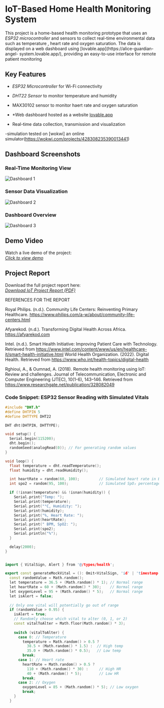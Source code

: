 # IoT-Based Home Health Monitoring System

This project is a home-based health monitoring prototype that uses an *ESP32 microcontroller* and sensors to collect real-time environmental data such as temperature , heart rate and oxygen saturation. The data is displayed on a web dashboard using [lovable.app](https://alice-guardian-angel- system.lovable.app/), providing an easy-to-use interface for remote patient monitoring


## Key Features

- *ESP32 Microcontroller* for Wi-Fi connectivity
- *DHT22 Sensor* to monitor temperature and humidity
- MAX30102 sensor to monitor haert rate and oxygen saturation

- *Web dashboard hosted as a website [lovable.app](https://alice-guardian-angel-system.lovable.app/)

- Real-time data collection, transmission and visualization

-simulation tested on [wokwi] an online simulator(https://wokwi.com/projects/428308235390013441)


## Dashboard Screenshots

### Real-Time Monitoring View
![Dashboard 1](screenshot%201.jpg)

### Sensor Data Visualization
![Dashboard 2](screenshot%202.jpg)

### Dashboard Overview
![Dashboard 3](screenshot%203.jpg)

## Demo Video

Watch a live demo of the project:  
*[Click to view demo](https://drive.google.com/file/d/10aoKEo7vGxX4DBWdYWNZWmmFUdVB6ad0/view?usp=drive_link)*


## Project Report

Download the full project report here:  
[*Download IoT Project Report (PDF)*](IoT%20PROJECT%20REPORT.pdf)


REFERENCES FOR THE REPORT

Royal Philips. (n.d.). Community Life Centers: Reinventing Primary Healthcare. https://www.philips.com/a-w/about/community-life-centers.html

Afyarekod. (n.d.). Transforming Digital Health Across Africa.  https://afyarekod.com

Intel. (n.d.). Smart Health Initiative: Improving Patient Care with Technology. Retrieved  from https://www.intel.com/content/www/us/en/healthcare-it/smart-health-initiative.html 
World Health Organization. (2022). Digital Health. Retrieved from https://www.who.int/health-topics/digital-health 

Rghioui, A., & Oumnad, A. (2018). Remote health monitoring using IoT: Review and challenges. Journal of Telecommunication, Electronic and Computer Engineering (JTEC), 10(1-6), 143–146. Retrieved from https://www.researchgate.net/publication/328082049 

### Code Snippet: ESP32 Sensor Reading with Simulated Vitals

```cpp
#include "DHT.h"
#define DHTPIN 5
#define DHTTYPE DHT22

DHT dht(DHTPIN, DHTTYPE);

void setup() {
  Serial.begin(115200);
  dht.begin();
  randomSeed(analogRead(0)); // For generating random values
}

void loop() {
  float temperature = dht.readTemperature();
  float humidity = dht.readHumidity();

  int heartRate = random(60, 100);         // Simulated heart rate in BPM
  int spo2 = random(95, 100);              // Simulated SpO₂ percentage

  if (!isnan(temperature) && !isnan(humidity)) {
    Serial.print("Temp: ");
    Serial.print(temperature);
    Serial.print("°C, Humidity: ");
    Serial.print(humidity);
    Serial.print("%, Heart Rate: ");
    Serial.print(heartRate);
    Serial.print(" BPM, SpO2: ");
    Serial.print(spo2);
    Serial.println("%");
  }

  delay(2000);
}


import { VitalSign, Alert } from '@/types/health';

export const generateMockVital = (): Omit<VitalSign, 'id' | 'timestamp'> => {
  const randomValue = Math.random();
  let temperature = 36.5 + (Math.random() * 1); // Normal range
  let heartRate = 60 + (Math.random() * 30);    // Normal range
  let oxygenLevel = 95 + (Math.random() * 5);   // Normal range
  let isAlert = false;
  
  // Only one vital will potentially go out of range
  if (randomValue > 0.95) {
    isAlert = true;
    // Randomly choose which vital to alter (0, 1, or 2)
    const vitalToAlter = Math.floor(Math.random() * 3);
    
    switch (vitalToAlter) {
      case 0: // Temperature
        temperature = Math.random() > 0.5 ? 
          38.5 + (Math.random() * 1.5) :  // High temp
          35.0 + (Math.random() * 0.5);   // Low temp
        break;
      case 1: // Heart rate
        heartRate = Math.random() > 0.5 ?
          110 + (Math.random() * 30) :     // High HR
          40 + (Math.random() * 5);        // Low HR
        break;
      case 2: // Oxygen
        oxygenLevel = 85 + (Math.random() * 5); // Low oxygen
        break;
    }
  }
  

